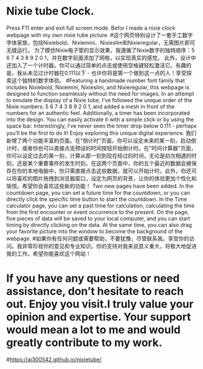 # Nixie tube Clock.
Press F11 enter and exit full screen mode.
Befor I made a nixie clock webpage with my own nixie tube picture.
#这个网页特别设计了一套手工数字字体家族，包括Nixiebold、Nixiemini、Nixieslim和Nixieregular，无需图片即可无缝运行。
为了模仿Nixie电子管的显示效果，我遵循了Nixie数字的独特顺序：5 6 7 4 3 8 9 2 0 1，并在数字前面添加了网格，以实现真实的感觉。
此外，设计中还加入了一个计时器。你可以通过简单的点击或使用空格键轻松激活它。有趣的是，我从未见过计时器在0.111以下 - 也许你将是第一个做到这一点的人！享受探索这个独特的数字体验。
#Featuring a handmade number font family that includes Nixiebold, Nixiemini, Nixieslim, and Nixieregular, this webpage is designed to function seamlessly without the need for images.
In an attempt to emulate the display of a Nixie tube, I’ve followed the unique order of the Nixie numbers: 5 6 7 4 3 8 9 2 0 1, and added a mesh in front of the numbers for an authentic feel.
Additionally, a timer has been incorporated into the design. You can easily activate it with a simple click or by using the space bar. Interestingly, I’ve never seen the timer drop below 0.111 - perhaps you’ll be the first to do it! Enjoy exploring this unique digital experience.
我们新增了两个功能丰富的页面。在"倒计时"页面，你可以设定未来的某一刻，启动倒计时，或者你也可以直接点击预设的时间按钮开始倒计时。在"时间计算器"页面，你可以设定过去的某一刻，计算从那一刻到现在经过的时间，无论是初次相遇的时刻，还是某个重要事件的发生时刻。在这两个页面中，你的五个最近的数据会被保存在你的本地电脑中，你只需直接点击这些数据，就可以开始计时。此外，你还可以将喜欢的图片拖拽到浏览器窗口，设定为网页的背景，让你的体验更加个性化和愉悦。希望你会喜欢这些新的功能！
Two new pages have been added. In the countdown page, you can set a future time for the countdown, or you can directly click the specific time button to start the countdown. In the Time calculator page, you can set a past time for calculation, calculating the time from the first encounter or event occurrence to the present. On the page, five pieces of data will be saved to your local computer, and you can start timing by directly clicking on the data. At the same time, you can also drag your favorite picture into the window to become the background of the webpage.
#如果你有任何问题或需要帮助，不要犹豫，尽管联系我。享受你的访问。我非常珍视你的意见和专业知识。你的支持对我来说意义重大，将极大地促进我的工作。希望你能喜欢这个网站！
# If you have any questions or need assistance, don’t hesitate to reach out. Enjoy you visit.I truly value your opinion and expertise. Your support would mean a lot to me and would greatly contribute to my work.
#https://aj300542.github.io/nixietube/
